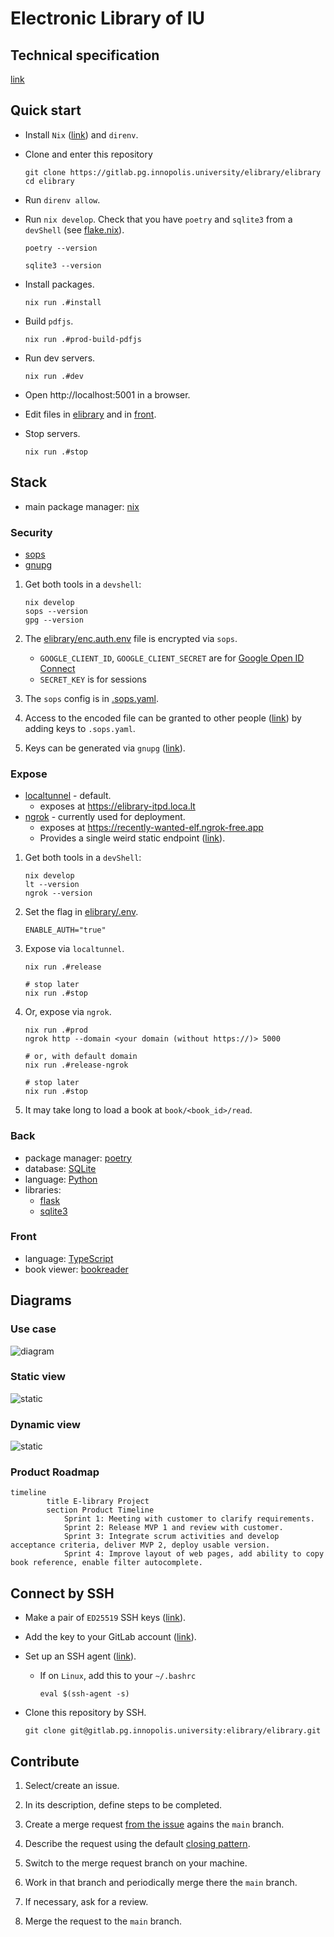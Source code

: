 # Electronic Library of IU

## Technical specification

[link](https://disk.yandex.ru/i/LyUBcA0CbtMhzA)

## Quick start

- Install `Nix` ([link](https://github.com/deemp/flakes/blob/main/README/InstallNix.md#install-nix)) and `direnv`.

- Clone and enter this repository

  ```console
  git clone https://gitlab.pg.innopolis.university/elibrary/elibrary
  cd elibrary
  ```

- Run `direnv allow`.

- Run `nix develop`. Check that you have `poetry` and `sqlite3` from a `devShell` (see [flake.nix](./flake.nix)).

  ```console
  poetry --version

  sqlite3 --version
  ```

- Install packages.

  ```console
  nix run .#install
  ```

- Build `pdfjs`.

  ```console
  nix run .#prod-build-pdfjs
  ```

- Run dev servers.

  ```console
  nix run .#dev
  ```

- Open http://localhost:5001 in a browser.

- Edit files in [elibrary](./elibrary/) and in [front](./front/).

- Stop servers.

  ```
  nix run .#stop
  ```

## Stack

- main package manager: [nix](https://nixos.org/manual/nix/unstable/introduction)

### Security

- [sops](https://github.com/getsops/sops)
- [gnupg](https://www.gnupg.org/index.html)

1. Get both tools in a `devshell`:

   ```console
   nix develop
   sops --version
   gpg --version
   ```

1. The [elibrary/enc.auth.env](elibrary/enc.auth.env) file is encrypted via `sops`.

   - `GOOGLE_CLIENT_ID`, `GOOGLE_CLIENT_SECRET` are for [Google Open ID Connect](https://developers.google.com/identity/openid-connect/openid-connect)
   - `SECRET_KEY` is for sessions

1. The `sops` config is in [.sops.yaml](.sops.yaml).
1. Access to the encoded file can be granted to other people ([link](https://dev.to/stack-labs/manage-your-secrets-in-git-with-sops-common-operations-118g)) by adding keys to `.sops.yaml`.
1. Keys can be generated via `gnupg` ([link](https://blog.gitguardian.com/a-comprehensive-guide-to-sops/#2-sops-with-pgp-keys)).

### Expose

- [localtunnel](https://github.com/localtunnel/localtunnel) - default.
  - exposes at https://elibrary-itpd.loca.lt
- [ngrok](https://ngrok.com/) - currently used for deployment.
  - exposes at https://recently-wanted-elf.ngrok-free.app
  - Provides a single weird static endpoint ([link](https://ngrok.com/blog-post/free-static-domains-ngrok-users)).

1. Get both tools in a `devShell`:

   ```console
   nix develop
   lt --version
   ngrok --version
   ```

1. Set the flag in [elibrary/.env](./elibrary/.env).

   ```console
   ENABLE_AUTH="true"
   ```

1. Expose via `localtunnel`.

   ```console
   nix run .#release

   # stop later
   nix run .#stop
   ```

1. Or, expose via `ngrok`.

   ```console
   nix run .#prod
   ngrok http --domain <your domain (without https://)> 5000

   # or, with default domain
   nix run .#release-ngrok

   # stop later
   nix run .#stop
   ```

1. It may take long to load a book at `book/<book_id>/read`.

### Back

- package manager: [poetry](https://python-poetry.org/docs/)
- database: [SQLite](https://www.sqlite.org/index.html)
- language: [Python](https://www.python.org/)
- libraries:
  - [flask](https://flask.palletsprojects.com/en/3.0.x/)
  - [sqlite3](https://docs.python.org/3/library/sqlite3.html)

### Front

- language: [TypeScript](https://www.typescriptlang.org/)
- book viewer: [bookreader](https://github.com/internetarchive/bookreader)

## Diagrams

### Use case

![diagram](./diagrams/use_case.png)

### Static view

![static](./diagrams/static.png)

### Dynamic view

![static](./diagrams/dynamic.png)

### Product Roadmap

```mermaid
timeline
        title E-library Project
        section Product Timeline
            Sprint 1: Meeting with customer to clarify requirements.
            Sprint 2: Release MVP 1 and review with customer.
            Sprint 3: Integrate scrum activities and develop acceptance criteria, deliver MVP 2, deploy usable version.
            Sprint 4: Improve layout of web pages, add ability to copy book reference, enable filter autocomplete.
```

## Connect by SSH

- Make a pair of `ED25519` SSH keys ([link](https://docs.gitlab.com/ee/user/ssh.html#generate-an-ssh-key-pair)).

- Add the key to your GitLab account ([link](https://docs.gitlab.com/ee/user/ssh.html#add-an-ssh-key-to-your-gitlab-account)).

- Set up an SSH agent ([link](https://docs.gitlab.com/ee/user/ssh.html#configure-ssh-to-point-to-a-different-directory)).

  - If on `Linux`, add this to your `~/.bashrc`

    ```console
    eval $(ssh-agent -s)
    ```

- Clone this repository by SSH.

  ```console
  git clone git@gitlab.pg.innopolis.university:elibrary/elibrary.git
  ```

## Contribute

1. Select/create an issue.

1. In its description, define steps to be completed.

1. Create a merge request [from the issue](https://docs.gitlab.com/ee/user/project/merge_requests/creating_merge_requests.html#from-an-issue) agains the `main` branch.

1. Describe the request using the default [closing pattern](https://docs.gitlab.com/ee/user/project/issues/managing_issues.html#closing-issues-automatically).

1. Switch to the merge request branch on your machine.

1. Work in that branch and periodically merge there the `main` branch.

1. If necessary, ask for a review.

1. Merge the request to the `main` branch.

<!-- ## Legacy sections below

## Getting started

To make it easy for you to get started with GitLab, here's a list of recommended next steps.

Already a pro? Just edit this README.md and make it your own. Want to make it easy? [Use the template at the bottom](#editing-this-readme)!

## Add your files

- [ ] [Create](https://docs.gitlab.com/ee/user/project/repository/web_editor.html#create-a-file) or [upload](https://docs.gitlab.com/ee/user/project/repository/web_editor.html#upload-a-file) files
- [ ] [Add files using the command line](https://docs.gitlab.com/ee/gitlab-basics/add-file.html#add-a-file-using-the-command-line) or push an existing Git repository with the following command:

```
cd existing_repo
git remote add origin https://gitlab.pg.innopolis.university/elibrary/demo.git
git branch -M main
git push -uf origin main
```

## Integrate with your tools

- [ ] [Set up project integrations](https://gitlab.pg.innopolis.university/elibrary/demo/-/settings/integrations)

## Collaborate with your team

- [ ] [Invite team members and collaborators](https://docs.gitlab.com/ee/user/project/members/)
- [ ] [Create a new merge request](https://docs.gitlab.com/ee/user/project/merge_requests/creating_merge_requests.html)
- [ ] [Automatically close issues from merge requests](https://docs.gitlab.com/ee/user/project/issues/managing_issues.html#closing-issues-automatically)
- [ ] [Enable merge request approvals](https://docs.gitlab.com/ee/user/project/merge_requests/approvals/)
- [ ] [Automatically merge when pipeline succeeds](https://docs.gitlab.com/ee/user/project/merge_requests/merge_when_pipeline_succeeds.html)

## Test and Deploy

Use the built-in continuous integration in GitLab.

- [ ] [Get started with GitLab CI/CD](https://docs.gitlab.com/ee/ci/quick_start/index.html)
- [ ] [Analyze your code for known vulnerabilities with Static Application Security Testing(SAST)](https://docs.gitlab.com/ee/user/application_security/sast/)
- [ ] [Deploy to Kubernetes, Amazon EC2, or Amazon ECS using Auto Deploy](https://docs.gitlab.com/ee/topics/autodevops/requirements.html)
- [ ] [Use pull-based deployments for improved Kubernetes management](https://docs.gitlab.com/ee/user/clusters/agent/)
- [ ] [Set up protected environments](https://docs.gitlab.com/ee/ci/environments/protected_environments.html)

***

# Editing this README

When you're ready to make this README your own, just edit this file and use the handy template below (or feel free to structure it however you want - this is just a starting point!). Thank you to [makeareadme.com](https://www.makeareadme.com/) for this template.

## Suggestions for a good README

Every project is different, so consider which of these sections apply to yours. The sections used in the template are suggestions for most open source projects. Also keep in mind that while a README can be too long and detailed, too long is better than too short. If you think your README is too long, consider utilizing another form of documentation rather than cutting out information.

## Name

Choose a self-explaining name for your project.

## Description

Let people know what your project can do specifically. Provide context and add a link to any reference visitors might be unfamiliar with. A list of Features or a Background subsection can also be added here. If there are alternatives to your project, this is a good place to list differentiating factors.

## Badges

On some READMEs, you may see small images that convey metadata, such as whether or not all the tests are passing for the project. You can use Shields to add some to your README. Many services also have instructions for adding a badge.

## Visuals

Depending on what you are making, it can be a good idea to include screenshots or even a video (you'll frequently see GIFs rather than actual videos). Tools like ttygif can help, but check out Asciinema for a more sophisticated method.

## Installation

Within a particular ecosystem, there may be a common way of installing things, such as using Yarn, NuGet, or Homebrew. However, consider the possibility that whoever is reading your README is a novice and would like more guidance. Listing specific steps helps remove ambiguity and gets people to using your project as quickly as possible. If it only runs in a specific context like a particular programming language version or operating system or has dependencies that have to be installed manually, also add a Requirements subsection.

## Usage

Use examples liberally, and show the expected output if you can. It's helpful to have inline the smallest example of usage that you can demonstrate, while providing links to more sophisticated examples if they are too long to reasonably include in the README.

## Support

Tell people where they can go to for help. It can be any combination of an issue tracker, a chat room, an email address, etc.

## Roadmap

If you have ideas for releases in the future, it is a good idea to list them in the README.

## Contributing

State if you are open to contributions and what your requirements are for accepting them.

For people who want to make changes to your project, it's helpful to have some documentation on how to get started. Perhaps there is a script that they should run or some environment variables that they need to set. Make these steps explicit. These instructions could also be useful to your future self.

You can also document commands to lint the code or run tests. These steps help to ensure high code quality and reduce the likelihood that the changes inadvertently break something. Having instructions for running tests is especially helpful if it requires external setup, such as starting a Selenium server for testing in a browser.

## Authors and acknowledgment

Show your appreciation to those who have contributed to the project.

## License

For open source projects, say how it is licensed.

## Project status

If you have run out of energy or time for your project, put a note at the top of the README saying that development has slowed down or stopped completely. Someone may choose to fork your project or volunteer to step in as a maintainer or owner, allowing your project to keep going. You can also make an explicit request for maintainers. -->
